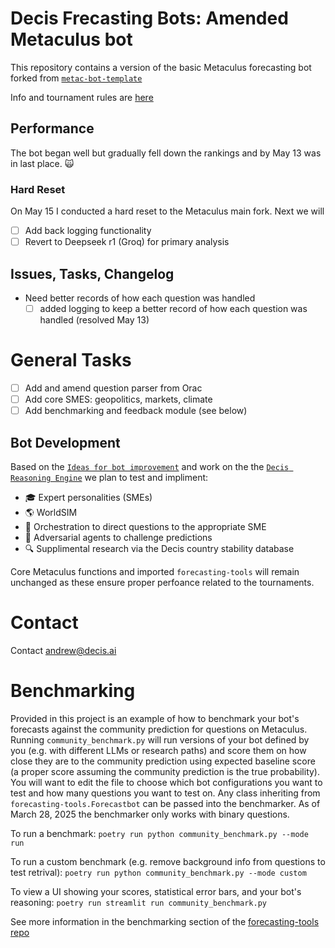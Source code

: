 # Decis Frecasting Bots: Amended Metaculus bot

This repository contains a version of the basic Metaculus forecasting bot forked from [```metac-bot-template```](https://github.com/Metaculus/metac-bot-template)

Info and tournament rules are [here](https://www.metaculus.com/aib/)

## Performance

The bot began well but gradually fell down the rankings and by May 13 was in last place. 🙀

### Hard Reset

On May 15 I conducted a hard reset to the Metaculus main fork.
Next we will
- [ ] Add back logging functionality
- [ ] Revert to Deepseek r1 (Groq) for primary analysis

## Issues, Tasks, Changelog

* Need better records of how each question was handled
  - [ ] added logging to keep a better record of how each question was handled (resolved May 13)

# General Tasks
- [ ] Add and amend question parser from Orac
- [ ] Add core SMES: geopolitics, markets, climate
- [ ] Add benchmarking and feedback module (see below)

## Bot Development

Based on the [```Ideas for bot improvement```](https://github.com/Metaculus/metac-bot-template?tab=readme-ov-file#ideas-for-bot-improvements) and work on the the [```Decis Reasoning Engine```](https://github.com/agsheves/OracReasoningEngine) we plan to test and impliment:

- 🎓 Expert personalities (SMEs)
- 🌎 WorldSIM 
- 🧭 Orchestration to direct questions to the appropriate SME
- 🦹 Adversarial agents to challenge predictions
- 🔍 Supplimental research via the Decis country stability database

Core Metaculus functions and imported ```forecasting-tools``` will remain unchanged as these ensure proper perfoance related to the tournaments.

# Contact
Contact andrew@decis.ai

# Benchmarking
Provided in this project is an example of how to benchmark your bot's forecasts against the community prediction for questions on Metaculus. Running `community_benchmark.py` will run versions of your bot defined by you (e.g. with different LLMs or research paths) and score them on how close they are to the community prediction using expected baseline score (a proper score assuming the community prediction is the true probability). You will want to edit the file to choose which bot configurations you want to test and how many questions you want to test on. Any class inheriting from `forecasting-tools.Forecastbot` can be passed into the benchmarker. As of March 28, 2025 the benchmarker only works with binary questions.

To run a benchmark:
`poetry run python community_benchmark.py --mode run`

To run a custom benchmark (e.g. remove background info from questions to test retrival):
`poetry run python community_benchmark.py --mode custom`

To view a UI showing your scores, statistical error bars, and your bot's reasoning:
`poetry run streamlit run community_benchmark.py`

See more information in the benchmarking section of the [forecasting-tools repo](https://github.com/Metaculus/forecasting-tools?tab=readme-ov-file#benchmarking)


